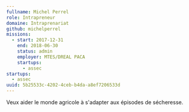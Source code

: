 ```yaml
---
fullname: Michel Perrel
role: Intrapreneur
domaine: Intraprenariat
github: michelperrel
missions:
  - start: 2017-12-31
    end: 2018-06-30
    status: admin
    employer: MTES/DREAL PACA
    startups:
      - assec
startups:
  - assec
uuid: 5b25533c-4202-4ceb-b4da-a8ef7206533d
---
```

Veux aider le monde agricole à s'adapter aux épisodes de sécheresse.